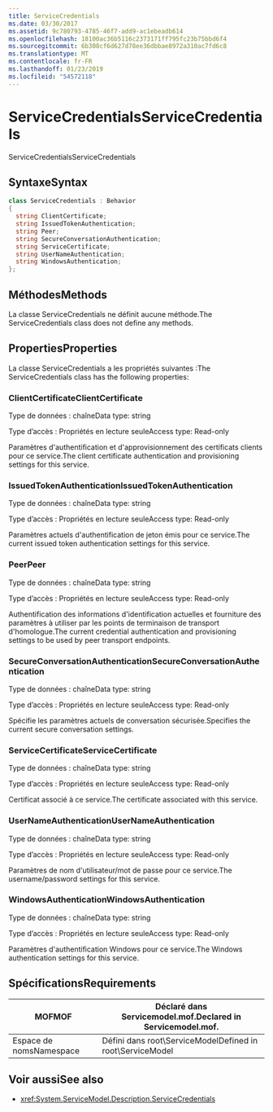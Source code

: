 ```yaml
---
title: ServiceCredentials
ms.date: 03/30/2017
ms.assetid: 9c780793-4785-46f7-add9-ac1ebeadb614
ms.openlocfilehash: 18100ac36b5116c2373171ff795fc23b75bbd6f4
ms.sourcegitcommit: 6b308cf6d627d78ee36dbbae8972a310ac7fd6c8
ms.translationtype: MT
ms.contentlocale: fr-FR
ms.lasthandoff: 01/23/2019
ms.locfileid: "54572118"
---
```

# <a name="servicecredentials"></a><span data-ttu-id="594eb-102">ServiceCredentials</span><span class="sxs-lookup"><span data-stu-id="594eb-102">ServiceCredentials</span></span>
<span data-ttu-id="594eb-103">ServiceCredentials</span><span class="sxs-lookup"><span data-stu-id="594eb-103">ServiceCredentials</span></span>  
  
## <a name="syntax"></a><span data-ttu-id="594eb-104">Syntaxe</span><span class="sxs-lookup"><span data-stu-id="594eb-104">Syntax</span></span>  
  
```csharp
class ServiceCredentials : Behavior  
{  
  string ClientCertificate;  
  string IssuedTokenAuthentication;  
  string Peer;  
  string SecureConversationAuthentication;  
  string ServiceCertificate;  
  string UserNameAuthentication;  
  string WindowsAuthentication;  
};  
```  
  
## <a name="methods"></a><span data-ttu-id="594eb-105">Méthodes</span><span class="sxs-lookup"><span data-stu-id="594eb-105">Methods</span></span>  
 <span data-ttu-id="594eb-106">La classe ServiceCredentials ne définit aucune méthode.</span><span class="sxs-lookup"><span data-stu-id="594eb-106">The ServiceCredentials class does not define any methods.</span></span>  
  
## <a name="properties"></a><span data-ttu-id="594eb-107">Properties</span><span class="sxs-lookup"><span data-stu-id="594eb-107">Properties</span></span>  
 <span data-ttu-id="594eb-108">La classe ServiceCredentials a les propriétés suivantes :</span><span class="sxs-lookup"><span data-stu-id="594eb-108">The ServiceCredentials class has the following properties:</span></span>  
  
### <a name="clientcertificate"></a><span data-ttu-id="594eb-109">ClientCertificate</span><span class="sxs-lookup"><span data-stu-id="594eb-109">ClientCertificate</span></span>  
 <span data-ttu-id="594eb-110">Type de données : chaîne</span><span class="sxs-lookup"><span data-stu-id="594eb-110">Data type: string</span></span>  
  
 <span data-ttu-id="594eb-111">Type d’accès : Propriétés en lecture seule</span><span class="sxs-lookup"><span data-stu-id="594eb-111">Access type: Read-only</span></span>  
  
 <span data-ttu-id="594eb-112">Paramètres d'authentification et d'approvisionnement des certificats clients pour ce service.</span><span class="sxs-lookup"><span data-stu-id="594eb-112">The client certificate authentication and provisioning settings for this service.</span></span>  
  
### <a name="issuedtokenauthentication"></a><span data-ttu-id="594eb-113">IssuedTokenAuthentication</span><span class="sxs-lookup"><span data-stu-id="594eb-113">IssuedTokenAuthentication</span></span>  
 <span data-ttu-id="594eb-114">Type de données : chaîne</span><span class="sxs-lookup"><span data-stu-id="594eb-114">Data type: string</span></span>  
  
 <span data-ttu-id="594eb-115">Type d’accès : Propriétés en lecture seule</span><span class="sxs-lookup"><span data-stu-id="594eb-115">Access type: Read-only</span></span>  
  
 <span data-ttu-id="594eb-116">Paramètres actuels d'authentification de jeton émis pour ce service.</span><span class="sxs-lookup"><span data-stu-id="594eb-116">The current issued token authentication settings for this service.</span></span>  
  
### <a name="peer"></a><span data-ttu-id="594eb-117">Peer</span><span class="sxs-lookup"><span data-stu-id="594eb-117">Peer</span></span>  
 <span data-ttu-id="594eb-118">Type de données : chaîne</span><span class="sxs-lookup"><span data-stu-id="594eb-118">Data type: string</span></span>  
  
 <span data-ttu-id="594eb-119">Type d’accès : Propriétés en lecture seule</span><span class="sxs-lookup"><span data-stu-id="594eb-119">Access type: Read-only</span></span>  
  
 <span data-ttu-id="594eb-120">Authentification des informations d'identification actuelles et fourniture des paramètres à utiliser par les points de terminaison de transport d'homologue.</span><span class="sxs-lookup"><span data-stu-id="594eb-120">The current credential authentication and provisioning settings to be used by peer transport endpoints.</span></span>  
  
### <a name="secureconversationauthentication"></a><span data-ttu-id="594eb-121">SecureConversationAuthentication</span><span class="sxs-lookup"><span data-stu-id="594eb-121">SecureConversationAuthentication</span></span>  
 <span data-ttu-id="594eb-122">Type de données : chaîne</span><span class="sxs-lookup"><span data-stu-id="594eb-122">Data type: string</span></span>  
  
 <span data-ttu-id="594eb-123">Type d’accès : Propriétés en lecture seule</span><span class="sxs-lookup"><span data-stu-id="594eb-123">Access type: Read-only</span></span>  
  
 <span data-ttu-id="594eb-124">Spécifie les paramètres actuels de conversation sécurisée.</span><span class="sxs-lookup"><span data-stu-id="594eb-124">Specifies the current secure conversation settings.</span></span>  
  
### <a name="servicecertificate"></a><span data-ttu-id="594eb-125">ServiceCertificate</span><span class="sxs-lookup"><span data-stu-id="594eb-125">ServiceCertificate</span></span>  
 <span data-ttu-id="594eb-126">Type de données : chaîne</span><span class="sxs-lookup"><span data-stu-id="594eb-126">Data type: string</span></span>  
  
 <span data-ttu-id="594eb-127">Type d’accès : Propriétés en lecture seule</span><span class="sxs-lookup"><span data-stu-id="594eb-127">Access type: Read-only</span></span>  
  
 <span data-ttu-id="594eb-128">Certificat associé à ce service.</span><span class="sxs-lookup"><span data-stu-id="594eb-128">The certificate associated with this service.</span></span>  
  
### <a name="usernameauthentication"></a><span data-ttu-id="594eb-129">UserNameAuthentication</span><span class="sxs-lookup"><span data-stu-id="594eb-129">UserNameAuthentication</span></span>  
 <span data-ttu-id="594eb-130">Type de données : chaîne</span><span class="sxs-lookup"><span data-stu-id="594eb-130">Data type: string</span></span>  
  
 <span data-ttu-id="594eb-131">Type d’accès : Propriétés en lecture seule</span><span class="sxs-lookup"><span data-stu-id="594eb-131">Access type: Read-only</span></span>  
  
 <span data-ttu-id="594eb-132">Paramètres de nom d'utilisateur/mot de passe pour ce service.</span><span class="sxs-lookup"><span data-stu-id="594eb-132">The username/password settings for this service.</span></span>  
  
### <a name="windowsauthentication"></a><span data-ttu-id="594eb-133">WindowsAuthentication</span><span class="sxs-lookup"><span data-stu-id="594eb-133">WindowsAuthentication</span></span>  
 <span data-ttu-id="594eb-134">Type de données : chaîne</span><span class="sxs-lookup"><span data-stu-id="594eb-134">Data type: string</span></span>  
  
 <span data-ttu-id="594eb-135">Type d’accès : Propriétés en lecture seule</span><span class="sxs-lookup"><span data-stu-id="594eb-135">Access type: Read-only</span></span>  
  
 <span data-ttu-id="594eb-136">Paramètres d'authentification Windows pour ce service.</span><span class="sxs-lookup"><span data-stu-id="594eb-136">The Windows authentication settings for this service.</span></span>  
  
## <a name="requirements"></a><span data-ttu-id="594eb-137">Spécifications</span><span class="sxs-lookup"><span data-stu-id="594eb-137">Requirements</span></span>  
  
|<span data-ttu-id="594eb-138">MOF</span><span class="sxs-lookup"><span data-stu-id="594eb-138">MOF</span></span>|<span data-ttu-id="594eb-139">Déclaré dans Servicemodel.mof.</span><span class="sxs-lookup"><span data-stu-id="594eb-139">Declared in Servicemodel.mof.</span></span>|  
|---------|-----------------------------------|  
|<span data-ttu-id="594eb-140">Espace de noms</span><span class="sxs-lookup"><span data-stu-id="594eb-140">Namespace</span></span>|<span data-ttu-id="594eb-141">Défini dans root\ServiceModel</span><span class="sxs-lookup"><span data-stu-id="594eb-141">Defined in root\ServiceModel</span></span>|  
  
## <a name="see-also"></a><span data-ttu-id="594eb-142">Voir aussi</span><span class="sxs-lookup"><span data-stu-id="594eb-142">See also</span></span>
- <xref:System.ServiceModel.Description.ServiceCredentials>
